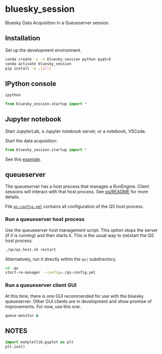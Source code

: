 # bluesky_session

Bluesky Data Acquisition in a Queueserver session.

## Installation

Set up the development environment.

```bash
conda create -y -n bluesky_session python pyqt=5
conda activate bluesky_session
pip install -e .[all]
```

## IPython console

```bash
ipython
```

```py
from bluesky_session.startup import *
```

## Jupyter notebook

Start JupyterLab, a Jupyter notebook server, or a notebook, VSCode.

Start the data acquisition:

```py
from bluesky_session.startup import *
```

See this [example](./docs/source/demo.ipynb).

## queueserver

The queueserver has a host process that manages a RunEngine. Client sessions will interact with that host process.  See [qs/README](./qs/README.md) for more details.

File [`qs-config.yml`](./qs/qs-config.yml) contains all configuration of the QS
host process.

### Run a queueserver host process

Use the queueserver host management script.  This option stops the server (if it
is running) and then starts it.  This is the usual way to (re)start the QS host
process.

```bash
./qs/qs_host.sh restart
```

Alternatively, run it directly within the `qs/` subdirectory.

```bash
cd .qs
start-re-manager --config=./qs-config.yml
```

### Run a queueserver client GUI

At this time, there is one GUI recommended for use with the bluesky queueserver.
Other GUI clients are in development and show promise of improvements.  For now,
use this one.

```bash
queue-monitor &
```

## NOTES

```py
import matplotlib.pyplot as plt
plt.ion()
```